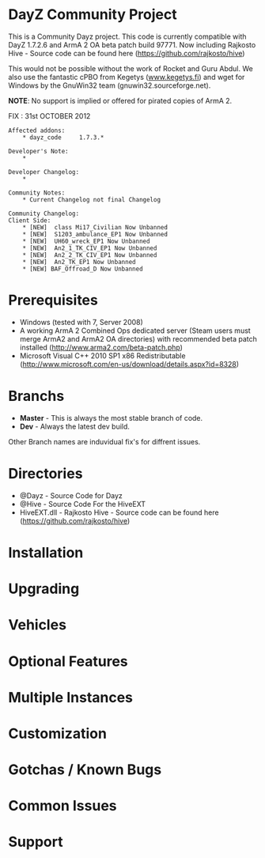 DayZ Community Project
=========================

This is a Community Dayz project.
This code is currently compatible with DayZ 1.7.2.6 and ArmA 2 OA beta patch build 97771.
Now including Rajkosto Hive - Source code can be found here (https://github.com/rajkosto/hive)

This would not be possible without the work of Rocket and Guru Abdul. We also use the fantastic cPBO from Kegetys (www.kegetys.fi) and wget for Windows by the GnuWin32 team (gnuwin32.sourceforge.net).

**NOTE**: No support is implied or offered for pirated copies of ArmA 2.

FIX : 31st OCTOBER 2012

	Affected addons:
		* dayz_code		1.7.3.*
	
	Developer's Note: 
		* 

	Developer Changelog:
		*

	Community Notes: 
		* Current Changelog not final Changelog

	Community Changelog:
	Client Side:
		* [NEW]  class Mi17_Civilian Now Unbanned
		* [NEW]  S1203_ambulance_EP1 Now Unbanned
		* [NEW]  UH60_wreck_EP1 Now Unbanned
		* [NEW]  An2_1_TK_CIV_EP1 Now Unbanned
		* [NEW]  An2_2_TK_CIV_EP1 Now Unbanned
		* [NEW]  An2_TK_EP1 Now Unbanned
		* [NEW] BAF_Offroad_D Now Unbanned
		


Prerequisites
=============

 - Windows (tested with 7, Server 2008)
 - A working ArmA 2 Combined Ops dedicated server (Steam users must merge ArmA2 and ArmA2 OA directories) with recommended beta patch installed (http://www.arma2.com/beta-patch.php)
 - Microsoft Visual C++ 2010 SP1 x86 Redistributable (http://www.microsoft.com/en-us/download/details.aspx?id=8328)
 
Branchs
===========

- **Master** - This is always the most stable branch of code.
- **Dev** - Always the latest dev build.

Other Branch names are induvidual fix's for diffrent issues.

Directories
===========
 - @Dayz - Source Code for Dayz
 - @Hive - Source Code For the HiveEXT
 - HiveEXT.dll - Rajkosto Hive - Source code can be found here (https://github.com/rajkosto/hive)

Installation
============

Upgrading
=========

Vehicles
========

Optional Features
=================

Multiple Instances
==================

Customization
=============

Gotchas / Known Bugs
==========

Common Issues
=============

Support
=======


